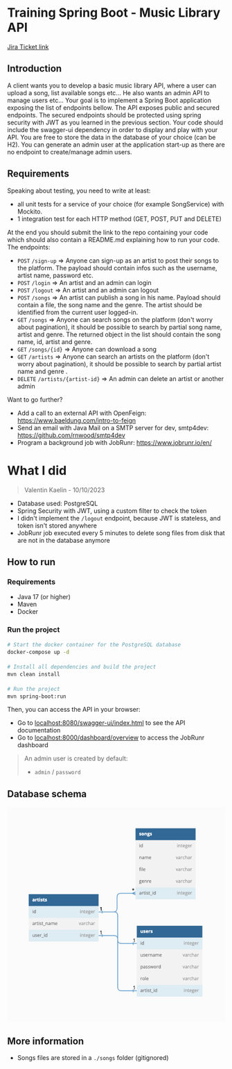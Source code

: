 # Training Spring Boot - Music Library API

[Jira Ticket link](https://openwt.atlassian.net/browse/BEACH-9558)

## Introduction
A client wants you to develop a basic music library API, where a user can upload a song, list available songs etc... He also wants an admin API to manage users etc...
Your goal is to implement a Spring Boot application exposing the list of endpoints bellow. The API exposes public and secured endpoints. The secured endpoints should be protected using spring security with JWT as you learned in the previous section. Your code should include the swagger-ui dependency in order to display and play with your API. You are free to store the data in the database of your choice (can be H2).
You can generate an admin user at the application start-up as there are no endpoint to create/manage admin users.

## Requirements
Speaking about testing, you need to write at least:
- all unit tests for a service of your choice (for example SongService) with Mockito.
- 1 integration test for each HTTP method (GET, POST, PUT and DELETE)

At the end you should submit the link to the repo containing your code which should also contain a README.md explaining how to run your code.  
The endpoints:

- `POST` `/sign-up` => Anyone can sign-up as an artist to post their songs to the platform. The payload should contain infos such as the username, artist name, password etc.
- `POST` `/login` => An artist and an admin can login
- `POST` `/logout` => An artist and an admin can logout
- `POST` `/songs` => An artist can publish a song in his name. Payload should contain a file, the song name and the genre. The artist should be identified from the current user logged-in.
- `GET` `/songs` => Anyone can search songs on the platform (don't worry about pagination), it should be possible to search by partial song name, artist and genre. The returned object in the list should contain the song name, id, artist and genre.
- `GET` `/songs/{id}` => Anyone can download a song
- `GET` `/artists` => Anyone can search an artists on the platform (don't worry about pagination), it should be possible to search by partial artist name and genre .
- `DELETE` `/artists/{artist-id}` => An admin can delete an artist or another admin

Want to go further?
- Add a call to an external API with OpenFeign: https://www.baeldung.com/intro-to-feign
- Send an email with Java Mail on a SMTP server for dev, smtp4dev: https://github.com/rnwood/smtp4dev
- Program a background job with JobRunr: https://www.jobrunr.io/en/


# What I did
> Valentin Kaelin - 10/10/2023

- Database used: PostgreSQL
- Spring Security with JWT, using a custom filter to check the token
- I didn't implement the `/logout` endpoint, because JWT is stateless, and token isn't stored anywhere
- JobRunr job executed every 5 minutes to delete song files from disk that are not in the database anymore

## How to run

### Requirements
- Java 17 (or higher)
- Maven
- Docker

### Run the project

```bash
# Start the docker container for the PostgreSQL database
docker-compose up -d

# Install all dependencies and build the project
mvn clean install

# Run the project
mvn spring-boot:run
```

Then, you can access the API in your browser:

- Go to [localhost:8080/swagger-ui/index.html](http://localhost:8080/swagger-ui/index.html) to see the API documentation
- Go to [localhost:8000/dashboard/overview](http://localhost:8000/dashboard/overview) to access the JobRunr dashboard

> An admin user is created by default:
> - `admin` / `password`

## Database schema

![Database schema](./docs/db-diagram-music-library.png)

## More information
- Songs files are stored in a `./songs` folder (gitignored)
